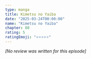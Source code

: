 ```yaml
---
type: manga
title: Kimetsu no Yaiba
date: "2025-03-24T00:00:00"
name: "Kimetsu no Yaiba"
chapter: 80
rating: 5
ratingEmoji: "⭐️⭐️⭐️⭐️⭐️"
---
```


_[No review was written for this episode]_